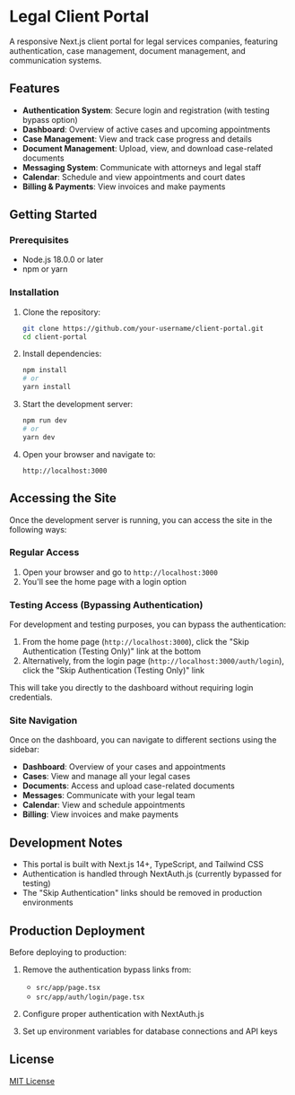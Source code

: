 # Legal Client Portal

A responsive Next.js client portal for legal services companies, featuring authentication, case management, document management, and communication systems.

## Features

- **Authentication System**: Secure login and registration (with testing bypass option)
- **Dashboard**: Overview of active cases and upcoming appointments
- **Case Management**: View and track case progress and details
- **Document Management**: Upload, view, and download case-related documents
- **Messaging System**: Communicate with attorneys and legal staff
- **Calendar**: Schedule and view appointments and court dates
- **Billing & Payments**: View invoices and make payments

## Getting Started

### Prerequisites

- Node.js 18.0.0 or later
- npm or yarn

### Installation

1. Clone the repository:
   ```bash
   git clone https://github.com/your-username/client-portal.git
   cd client-portal
   ```

2. Install dependencies:
   ```bash
   npm install
   # or
   yarn install
   ```

3. Start the development server:
   ```bash
   npm run dev
   # or
   yarn dev
   ```

4. Open your browser and navigate to:
   ```
   http://localhost:3000
   ```

## Accessing the Site

Once the development server is running, you can access the site in the following ways:

### Regular Access

1. Open your browser and go to `http://localhost:3000`
2. You'll see the home page with a login option

### Testing Access (Bypassing Authentication)

For development and testing purposes, you can bypass the authentication:

1. From the home page (`http://localhost:3000`), click the "Skip Authentication (Testing Only)" link at the bottom
2. Alternatively, from the login page (`http://localhost:3000/auth/login`), click the "Skip Authentication (Testing Only)" link

This will take you directly to the dashboard without requiring login credentials.

### Site Navigation

Once on the dashboard, you can navigate to different sections using the sidebar:

- **Dashboard**: Overview of your cases and appointments
- **Cases**: View and manage all your legal cases
- **Documents**: Access and upload case-related documents
- **Messages**: Communicate with your legal team
- **Calendar**: View and schedule appointments
- **Billing**: View invoices and make payments

## Development Notes

- This portal is built with Next.js 14+, TypeScript, and Tailwind CSS
- Authentication is handled through NextAuth.js (currently bypassed for testing)
- The "Skip Authentication" links should be removed in production environments

## Production Deployment

Before deploying to production:

1. Remove the authentication bypass links from:
   - `src/app/page.tsx`
   - `src/app/auth/login/page.tsx`

2. Configure proper authentication with NextAuth.js
3. Set up environment variables for database connections and API keys

## License

[MIT License](LICENSE)
